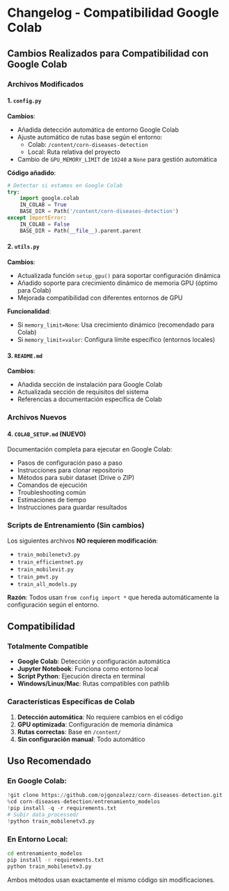 # Changelog - Compatibilidad Google Colab

## Cambios Realizados para Compatibilidad con Google Colab

### Archivos Modificados

#### 1. `config.py`

**Cambios**:
- Añadida detección automática de entorno Google Colab
- Ajuste automático de rutas base según el entorno:
  - Colab: `/content/corn-diseases-detection`
  - Local: Ruta relativa del proyecto
- Cambio de `GPU_MEMORY_LIMIT` de `10240` a `None` para gestión automática

**Código añadido**:
```python
# Detectar si estamos en Google Colab
try:
    import google.colab
    IN_COLAB = True
    BASE_DIR = Path('/content/corn-diseases-detection')
except ImportError:
    IN_COLAB = False
    BASE_DIR = Path(__file__).parent.parent
```

#### 2. `utils.py`

**Cambios**:
- Actualizada función `setup_gpu()` para soportar configuración dinámica
- Añadido soporte para crecimiento dinámico de memoria GPU (óptimo para Colab)
- Mejorada compatibilidad con diferentes entornos de GPU

**Funcionalidad**:
- Si `memory_limit=None`: Usa crecimiento dinámico (recomendado para Colab)
- Si `memory_limit=valor`: Configura límite específico (entornos locales)

#### 3. `README.md`

**Cambios**:
- Añadida sección de instalación para Google Colab
- Actualizada sección de requisitos del sistema
- Referencias a documentación específica de Colab

### Archivos Nuevos

#### 4. `COLAB_SETUP.md` (NUEVO)

Documentación completa para ejecutar en Google Colab:
- Pasos de configuración paso a paso
- Instrucciones para clonar repositorio
- Métodos para subir dataset (Drive o ZIP)
- Comandos de ejecución
- Troubleshooting común
- Estimaciones de tiempo
- Instrucciones para guardar resultados

### Scripts de Entrenamiento (Sin cambios)

Los siguientes archivos **NO requieren modificación**:
- `train_mobilenetv3.py`
- `train_efficientnet.py`
- `train_mobilevit.py`
- `train_pmvt.py`
- `train_all_models.py`

**Razón**: Todos usan `from config import *` que hereda automáticamente la configuración según el entorno.

## Compatibilidad

### Totalmente Compatible

- **Google Colab**: Detección y configuración automática
- **Jupyter Notebook**: Funciona como entorno local
- **Script Python**: Ejecución directa en terminal
- **Windows/Linux/Mac**: Rutas compatibles con pathlib

### Características Específicas de Colab

1. **Detección automática**: No requiere cambios en el código
2. **GPU optimizada**: Configuración de memoria dinámica
3. **Rutas correctas**: Base en `/content/`
4. **Sin configuración manual**: Todo automático

## Uso Recomendado

### En Google Colab:
```python
!git clone https://github.com/ojgonzalezz/corn-diseases-detection.git
%cd corn-diseases-detection/entrenamiento_modelos
!pip install -q -r requirements.txt
# Subir data_processed/
!python train_mobilenetv3.py
```

### En Entorno Local:
```bash
cd entrenamiento_modelos
pip install -r requirements.txt
python train_mobilenetv3.py
```

Ambos métodos usan exactamente el mismo código sin modificaciones.
